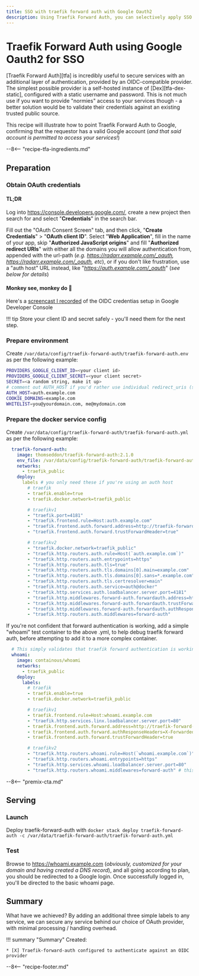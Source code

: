 ```yaml
---
title: SSO with traefik forward auth with Google Oauth2
description: Using Traefik Forward Auth, you can selectively apply SSO to your Docker services, using Google Oauth2 as your authentication backend!
---
```

# Traefik Forward Auth using Google Oauth2 for SSO

[Traefik Forward Auth][tfa] is incredibly useful to secure services with an additional layer of authentication, provided by an OIDC-compatible provider. The simplest possible provider is a self-hosted instance of [Dex][tfa-dex-static], configured with a static username and password. This is not much use if you want to provide "normies" access to your services though - a better solution would be to validate their credentials against an existing trusted public source.

This recipe will illustrate how to point Traefik Forward Auth to Google, confirming that the requestor has a valid Google account (*and that said account is permitted to access your services!*)

--8<-- "recipe-tfa-ingredients.md"

## Preparation

### Obtain OAuth credentials

#### TL;DR

Log into <https://console.developers.google.com/>, create a new project then search for and select "**Credentials**" in the search bar.

 Fill out the "OAuth Consent Screen" tab, and then click, "**Create Credentials**" > "**OAuth client ID**". Select "**Web Application**", fill in the name of your app, skip "**Authorized JavaScript origins**" and fill "**Authorized redirect URIs**" with either all the domains you will allow authentication from, appended with the url-path (*e.g. <https://radarr.example.com/_oauth>, <https://radarr.example.com/_oauth>, etc*), or if you don't like frustration, use a "auth host" URL instead, like "*<https://auth.example.com/_oauth>*" (*see below for details*)

#### Monkey see, monkey do 🙈

Here's a [screencast I recorded](https://static.funkypenguin.co.nz/2021/screencast_2021-01-29_22-29-33.gif) of the OIDC credentias setup in Google Developer Console

!!! tip
    Store your client ID and secret safely - you'll need them for the next step.

### Prepare environment

Create `/var/data/config/traefik-forward-auth/traefik-forward-auth.env` as per the following example:

```bash
PROVIDERS_GOOGLE_CLIENT_ID=<your client id>
PROVIDERS_GOOGLE_CLIENT_SECRET=<your client secret>
SECRET=<a random string, make it up>
# comment out AUTH_HOST if you'd rather use individual redirect_uris (slightly less complicated but more work)
AUTH_HOST=auth.example.com
COOKIE_DOMAINS=example.com
WHITELIST=you@yourdomain.com, me@mydomain.com
```

### Prepare the docker service config

Create `/var/data/config/traefik-forward-auth/traefik-forward-auth.yml` as per the following example:

```yaml
  traefik-forward-auth:
    image: thomseddon/traefik-forward-auth:2.1.0
    env_file: /var/data/config/traefik-forward-auth/traefik-forward-auth.env
    networks:
      - traefik_public
    deploy:
      labels # you only need these if you're using an auth host
        # traefik
        - traefik.enable=true
        - traefik.docker.network=traefik_public

        # traefikv1
        - "traefik.port=4181"
        - "traefik.frontend.rule=Host:auth.example.com"
        - "traefik.frontend.auth.forward.address=http://traefik-forward-auth:4181"
        - "traefik.frontend.auth.forward.trustForwardHeader=true"

        # traefikv2
        - "traefik.docker.network=traefik_public"
        - "traefik.http.routers.auth.rule=Host(`auth.example.com`)"
        - "traefik.http.routers.auth.entrypoints=https"
        - "traefik.http.routers.auth.tls=true"
        - "traefik.http.routers.auth.tls.domains[0].main=example.com"
        - "traefik.http.routers.auth.tls.domains[0].sans=*.example.com"        
        - "traefik.http.routers.auth.tls.certresolver=main"
        - "traefik.http.routers.auth.service=auth@docker"
        - "traefik.http.services.auth.loadbalancer.server.port=4181"
        - "traefik.http.middlewares.forward-auth.forwardauth.address=http://traefik-forward-auth:4181"
        - "traefik.http.middlewares.forward-auth.forwardauth.trustForwardHeader=true"
        - "traefik.http.middlewares.forward-auth.forwardauth.authResponseHeaders=X-Forwarded-User"
        - "traefik.http.routers.auth.middlewares=forward-auth"
```

If you're not confident that forward authentication is working, add a simple "whoami" test container to the above .yml, to help debug traefik forward auth, before attempting to add it to a more complex container.

```yaml
  # This simply validates that traefik forward authentication is working
  whoami:
    image: containous/whoami
    networks:
      - traefik_public
    deploy:
      labels:
        # traefik
        - traefik.enable=true
        - traefik.docker.network=traefik_public

        # traefikv1
        - traefik.frontend.rule=Host:whoami.example.com
        - "traefik.http.services.linx.loadbalancer.server.port=80"
        - traefik.frontend.auth.forward.address=http://traefik-forward-auth:4181
        - traefik.frontend.auth.forward.authResponseHeaders=X-Forwarded-User
        - traefik.frontend.auth.forward.trustForwardHeader=true        

        # traefikv2
        - "traefik.http.routers.whoami.rule=Host(`whoami.example.com`)"
        - "traefik.http.routers.whoami.entrypoints=https"
        - "traefik.http.services.whoami.loadbalancer.server.port=80"
        - "traefik.http.routers.whoami.middlewares=forward-auth" # this line enforces traefik-forward-auth  

```

--8<-- "premix-cta.md"

## Serving

### Launch

Deploy traefik-forward-auth with ```docker stack deploy traefik-forward-auth -c /var/data/traefik-forward-auth/traefik-forward-auth.yml```

### Test

Browse to <https://whoami.example.com> (*obviously, customized for your domain and having created a DNS record*), and all going according to plan, you should be redirected to a Google login. Once successfully logged in, you'll be directed to the basic whoami page.

## Summary

What have we achieved? By adding an additional three simple labels to any service, we can secure any service behind our choice of OAuth provider, with minimal processing / handling overhead.

!!! summary "Summary"
    Created:

    * [X] Traefik-forward-auth configured to authenticate against an OIDC provider

[^1]: Be sure to populate `WHITELIST` in `traefik-forward-auth.env`, else you'll happily be granting **any** authenticated Google account access to your services!

--8<-- "recipe-footer.md"
